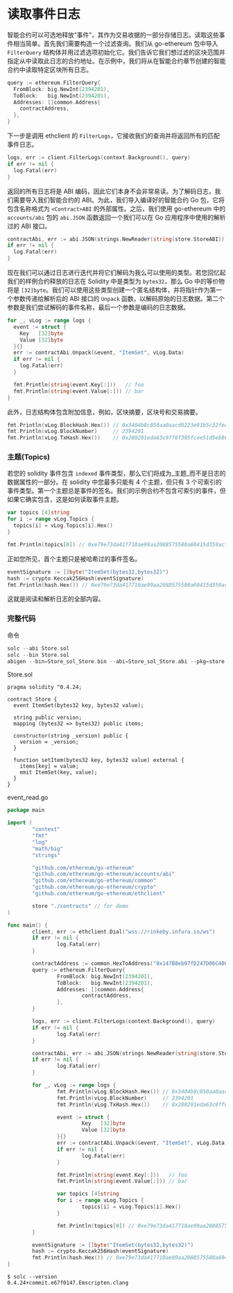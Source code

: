 # **读取事件日志**

智能合约可以可选地释放“事件”，其作为交易收据的一部分存储日志。读取这些事件相当简单。首先我们需要构造一个过滤查询。我们从 go-ethereum 包中导入 `FilterQuery` 结构体并用过滤选项初始化它。我们告诉它我们想过滤的区块范围并指定从中读取此日志的合约地址。在示例中，我们将从在智能合约章节创建的智能合约中读取特定区块所有日志。

```go
query := ethereum.FilterQuery{
  FromBlock: big.NewInt(2394201),
  ToBlock:   big.NewInt(2394201),
  Addresses: []common.Address{
    contractAddress,
  },
}
```

下一步是调用 ethclient 的 `FilterLogs`，它接收我们的查询并将返回所有的匹配事件日志。

```go
logs, err := client.FilterLogs(context.Background(), query)
if err != nil {
  log.Fatal(err)
}
```

返回的所有日志将是 ABI 编码，因此它们本身不会非常易读。为了解码日志，我们需要导入我们智能合约的 ABI。为此，我们导入编译好的智能合约 Go 包，它将包含名称格式为 `<Contract>ABI` 的外部属性。之后，我们使用 go-ethereum 中的 `accounts/abi` 包的 `abi.JSON` 函数返回一个我们可以在 Go 应用程序中使用的解析过的 ABI 接口。

```go
contractAbi, err := abi.JSON(strings.NewReader(string(store.StoreABI)))
if err != nil {
  log.Fatal(err)
}
```

现在我们可以通过日志进行迭代并将它们解码为我么可以使用的类型。若您回忆起我们的样例合约释放的日志在 Solidity 中是类型为 `bytes32`，那么 Go 中的等价物将是 `[32]byte`。我们可以使用这些类型创建一个匿名结构体，并将指针作为第一个参数传递给解析后的 ABI 接口的 `Unpack` 函数，以解码原始的日志数据。第二个参数是我们尝试解码的事件名称，最后一个参数是编码的日志数据。

```go
for _, vLog := range logs {
  event := struct {
    Key   [32]byte
    Value [32]byte
  }{}
  err := contractAbi.Unpack(&event, "ItemSet", vLog.Data)
  if err != nil {
    log.Fatal(err)
  }

  fmt.Println(string(event.Key[:]))   // foo
  fmt.Println(string(event.Value[:])) // bar
}
```

此外，日志结构体包含附加信息，例如，区块摘要，区块号和交易摘要。

```go
fmt.Println(vLog.BlockHash.Hex()) // 0x3404b8c050aa0aacd0223e91b5c32fee6400f357764771d0684fa7b3f448f1a8
fmt.Println(vLog.BlockNumber)     // 2394201
fmt.Println(vLog.TxHash.Hex())    // 0x280201eda63c9ff6f305fcee51d5eb86167fab40ca3108ec784e8652a0e2b1a6
```

### **主题(Topics)**

若您的 solidity 事件包含 `indexed` 事件类型，那么它们将成为_主题_而不是日志的数据属性的一部分。在 solidity 中您最多只能有 4 个主题，但只有 3 个可索引的事件类型。第一个主题总是事件的签名。我们的示例合约不包含可索引的事件，但如果它确实包含，这是如何读取事件主题。

```go
var topics [4]string
for i := range vLog.Topics {
  topics[i] = vLog.Topics[i].Hex()
}

fmt.Println(topics[0]) // 0xe79e73da417710ae99aa2088575580a60415d359acfad9cdd3382d59c80281d4
```

正如您所见，首个主题只是被哈希过的事件签名。

```go
eventSignature := []byte("ItemSet(bytes32,bytes32)")
hash := crypto.Keccak256Hash(eventSignature)
fmt.Println(hash.Hex()) // 0xe79e73da417710ae99aa2088575580a60415d359acfad9cdd3382d59c80281d4
```

这就是阅读和解析日志的全部内容。

### **完整代码**

命令

```go
solc --abi Store.sol
solc --bin Store.sol
abigen --bin=Store_sol_Store.bin --abi=Store_sol_Store.abi --pkg=store --out=Store.go
```

Store.sol

```
pragma solidity ^0.4.24;

contract Store {
  event ItemSet(bytes32 key, bytes32 value);

  string public version;
  mapping (bytes32 => bytes32) public items;

  constructor(string _version) public {
    version = _version;
  }

  function setItem(bytes32 key, bytes32 value) external {
    items[key] = value;
    emit ItemSet(key, value);
  }
}
```

event_read.go

```go
package main

import (
        "context"
        "fmt"
        "log"
        "math/big"
        "strings"

        "github.com/ethereum/go-ethereum"
        "github.com/ethereum/go-ethereum/accounts/abi"
        "github.com/ethereum/go-ethereum/common"
        "github.com/ethereum/go-ethereum/crypto"
        "github.com/ethereum/go-ethereum/ethclient"

        store "./contracts" // for demo
)

func main() {
        client, err := ethclient.Dial("wss://rinkeby.infura.io/ws")
        if err != nil {
                log.Fatal(err)
        }

        contractAddress := common.HexToAddress("0x147B8eb97fD247D06C4006D269c90C1908Fb5D54")
        query := ethereum.FilterQuery{
                FromBlock: big.NewInt(2394201),
                ToBlock:   big.NewInt(2394201),
                Addresses: []common.Address{
                        contractAddress,
                },
        }

        logs, err := client.FilterLogs(context.Background(), query)
        if err != nil {
                log.Fatal(err)
        }

        contractAbi, err := abi.JSON(strings.NewReader(string(store.StoreABI)))
        if err != nil {
                log.Fatal(err)
        }

        for _, vLog := range logs {
                fmt.Println(vLog.BlockHash.Hex()) // 0x3404b8c050aa0aacd0223e91b5c32fee6400f357764771d0684fa7b3f448f1a8
                fmt.Println(vLog.BlockNumber)     // 2394201
                fmt.Println(vLog.TxHash.Hex())    // 0x280201eda63c9ff6f305fcee51d5eb86167fab40ca3108ec784e8652a0e2b1a6

                event := struct {
                        Key   [32]byte
                        Value [32]byte
                }{}
                err := contractAbi.Unpack(&event, "ItemSet", vLog.Data)
                if err != nil {
                        log.Fatal(err)
                }

                fmt.Println(string(event.Key[:]))   // foo
                fmt.Println(string(event.Value[:])) // bar

                var topics [4]string
                for i := range vLog.Topics {
                        topics[i] = vLog.Topics[i].Hex()
                }

                fmt.Println(topics[0]) // 0xe79e73da417710ae99aa2088575580a60415d359acfad9cdd3382d59c80281d4
        }

        eventSignature := []byte("ItemSet(bytes32,bytes32)")
        hash := crypto.Keccak256Hash(eventSignature)
        fmt.Println(hash.Hex()) // 0xe79e73da417710ae99aa2088575580a60415d359acfad9cdd3382d59c80281d4
}
```

```
$ solc --version
0.4.24+commit.e67f0147.Emscripten.clang
```
